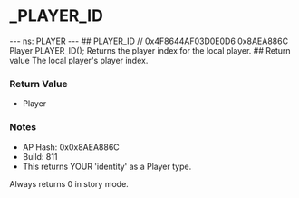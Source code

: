 # _PLAYER_ID

--- ns: PLAYER --- ## PLAYER_ID  // 0x4F8644AF03D0E0D6 0x8AEA886C Player PLAYER_ID();  Returns the player index for the local player.  ## Return value The local player's player index.

### Return Value
* Player

### Notes
* AP Hash: 0x0x8AEA886C
* Build: 811
* This returns YOUR 'identity' as a Player type.

Always returns 0 in story mode.

